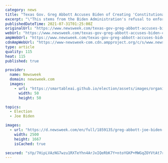 ```yaml
---
category: news
title: "Texas Gov. Greg Abbott Accuses Biden of Creating 'Constitutional Crisis' After DOJ Lawsuit"
excerpt: "\"This stems from the Biden Administration's refusal to enforce immigration laws and allow illegal immigrants with COVID-19 to enter our country,\" Abbott said Friday."
publishedDateTime: 2021-07-31T01:25:00Z
originalUrl: "https://www.newsweek.com/texas-gov-greg-abbott-accuses-biden-creating-constitutional-crisis-after-doj-lawsuit-1614875"
webUrl: "https://www.newsweek.com/texas-gov-greg-abbott-accuses-biden-creating-constitutional-crisis-after-doj-lawsuit-1614875"
ampWebUrl: "https://www.newsweek.com/texas-gov-greg-abbott-accuses-biden-creating-constitutional-crisis-after-doj-lawsuit-1614875?amp=1"
cdnAmpWebUrl: "https://www-newsweek-com.cdn.ampproject.org/c/s/www.newsweek.com/texas-gov-greg-abbott-accuses-biden-creating-constitutional-crisis-after-doj-lawsuit-1614875?amp=1"
type: article
quality: 115
heat: 115
published: true

provider:
  name: Newsweek
  domain: newsweek.com
  images:
    - url: "https://smartableai.github.io/election/assets/images/organizations/newsweek.com-50x50.jpg"
      width: 50
      height: 50

topics:
  - Election
  - Joe Biden

images:
  - url: "https://d.newsweek.com/en/full/1859135/greg-abbott-joe-biden-covid-19-immigration-constitution.jpg"
    width: 2500
    height: 1667
    isCached: true

secured: "sYp/7HipLVAzNG7wzu1RXTeYhn4ArJxIQeRbK7Y+ntoYGKP+MWGqZOYVtAt7rdKBT35VnTnqxGFRkmHayOwFLfKdAmYOIc08Md0CwMWFq3ALRKQXZLs3xsyyz4fNCPLd+rutmPHPEclacZUFsuHxW1K0OEZr8IGkoBCWU1VwVKuQ+8/xRxIaabTs0jfPoSd0qV2zRYJpGaX3jhNWJFV995hfROPC1/0EmlIRa7vYYsDUXGq84U4OMdAjWRVlDREF1QU/VM09uFy4K53BeLdEfZB4zT0oS2mhOJBhnUrwgE0HNosn7AAhAacZLMINwMrBhwKDq5pLcn7UVKwFEDKtVFDvATlGYxkKYBL+jMx1pPM=;rod5vwwNMzs9HKAfBr0Aag=="
---
```


